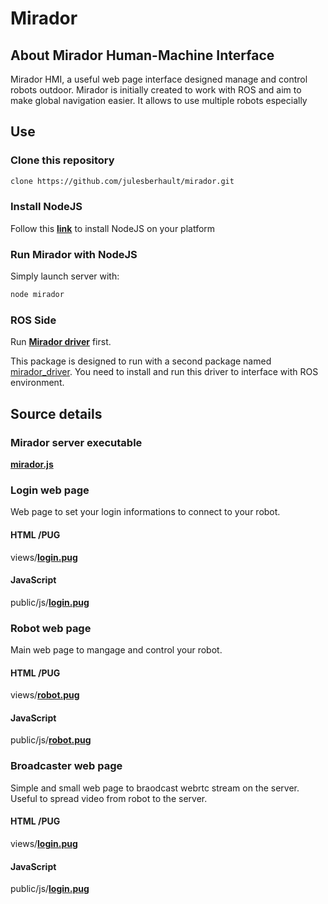 # Mirador

## About Mirador Human-Machine Interface

Mirador HMI, a useful web page interface designed manage and control robots outdoor. Mirador is initially created to work with ROS and aim to make global navigation easier. It allows to use multiple robots especially

## Use

### Clone this repository

```bash
clone https://github.com/julesberhault/mirador.git
```

### Install NodeJS

Follow this [**link**](https://nodejs.dev/en/learn/how-to-install-nodejs/) to install NodeJS on your platform

### Run Mirador with NodeJS

Simply launch server with:
```bash
node mirador
```

### ROS Side

Run [**Mirador driver**](https://github.com/julesberhault/mirador_driver) first.

This package is designed to run with a second package named [mirador_driver](https://github.com/julesberhault/mirador_driver). You need to install and run this driver to interface with ROS environment.

## Source details

### Mirador server executable

[**mirador.js**](mirador.js)

### Login web page

Web page to set your login informations to connect to your robot.

#### HTML /PUG
views/[**login.pug**](views/login.pug)

#### JavaScript
public/js/[**login.pug**](public/js/login.js)

### Robot web page

Main web page to mangage and control your robot.

#### HTML /PUG
views/[**robot.pug**](views/robot.pug)

#### JavaScript
public/js/[**robot.pug**](public/js/robot.js)

### Broadcaster web page

Simple and small web page to braodcast webrtc stream on the server. Useful to spread video from robot to the server.

#### HTML /PUG
views/[**login.pug**](views/broadcaster.pug)

#### JavaScript
public/js/[**login.pug**](public/js/broadcaster.js)

